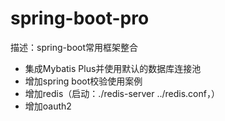 # spring-boot-pro
描述：spring-boot常用框架整合
* 集成Mybatis Plus并使用默认的数据库连接池
* 增加spring boot校验使用案例
* 增加redis（启动：./redis-server ../redis.conf，）
* 增加oauth2